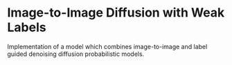 # Image-to-Image Diffusion with Weak Labels
Implementation of a model which combines image-to-image and label guided denoising diffusion probabilistic models.
